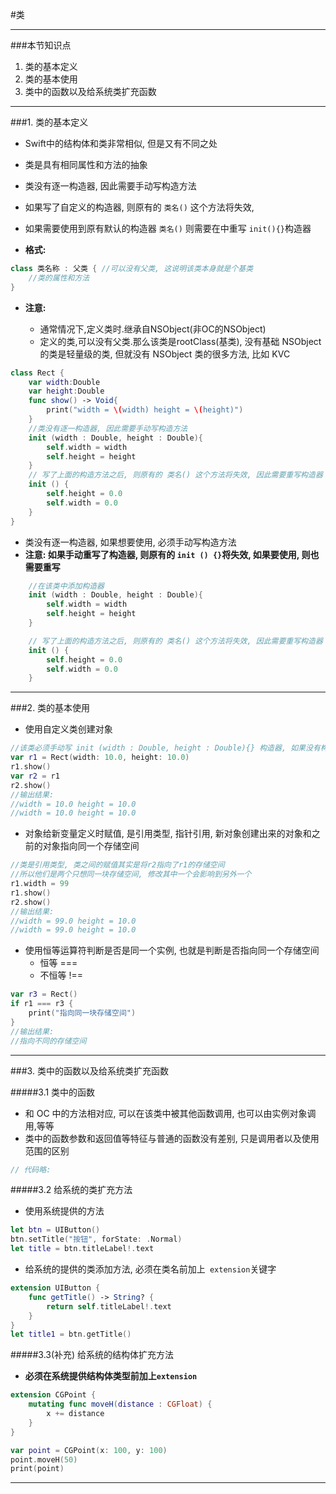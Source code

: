 #类

---
###本节知识点
1. 类的基本定义
2. 类的基本使用
3. 类中的函数以及给系统类扩充函数


---


###1. 类的基本定义

- Swift中的结构体和类非常相似, 但是又有不同之处
- 类是具有相同属性和方法的抽象
- 类没有逐一构造器, 因此需要手动写构造方法
- 如果写了自定义的构造器, 则原有的 `类名()` 这个方法将失效, 
- 如果需要使用到原有默认的构造器 `类名()` 则需要在中重写 `init(){}`构造器

- **格式:**

```swift
class 类名称 : 父类 { //可以没有父类, 这说明该类本身就是个基类
    //类的属性和方法
}
```

- **注意:**

    - 通常情况下,定义类时.继承自NSObject(非OC的NSObject)
    - 定义的类,可以没有父类.那么该类是rootClass(基类), 没有基础 NSObject 的类是轻量级的类, 但就没有 NSObject 类的很多方法, 比如 KVC


```swift
class Rect {
    var width:Double
    var height:Double
    func show() -> Void{
        print("width = \(width) height = \(height)")
    }
    //类没有逐一构造器, 因此需要手动写构造方法
    init (width : Double, height : Double){
        self.width = width
        self.height = height
    }
    // 写了上面的构造方法之后, 则原有的 类名() 这个方法将失效, 因此需要重写构造器
    init () {
        self.height = 0.0
        self.width = 0.0
    }
}
```

- 类没有逐一构造器, 如果想要使用, 必须手动写构造方法
- **注意: 如果手动重写了构造器, 则原有的 `init () {}`将失效, 如果要使用, 则也需要重写**

```swift
	//在该类中添加构造器
    init (width : Double, height : Double){
        self.width = width
        self.height = height
    }
```
```swift
    // 写了上面的构造方法之后, 则原有的 类名() 这个方法将失效, 因此需要重写构造器
    init () {
        self.height = 0.0
        self.width = 0.0
    }
```

---

###2. 类的基本使用

- 使用自定义类创建对象

```swift
//该类必须手动写 init (width : Double, height : Double){} 构造器, 如果没有构造器而使用则直接报错
var r1 = Rect(width: 10.0, height: 10.0)
r1.show()
var r2 = r1
r2.show()
//输出结果:
//width = 10.0 height = 10.0
//width = 10.0 height = 10.0
```

- 对象给新变量定义时赋值,  是引用类型, 指针引用, 新对象创建出来的对象和之前的对象指向同一个存储空间

```swift
//类是引用类型, 类之间的赋值其实是将r2指向了r1的存储空间
//所以他们是两个只想同一块存储空间, 修改其中一个会影响到另外一个
r1.width = 99
r1.show()
r2.show()
//输出结果:
//width = 99.0 height = 10.0
//width = 99.0 height = 10.0
```

- 使用恒等运算符判断是否是同一个实例, 也就是判断是否指向同一个存储空间
	- 恒等 === 
	- 不恒等 !==

```swift
var r3 = Rect()  
if r1 === r3 { 
    print("指向同一块存储空间")
}
//输出结果:
//指向不同的存储空间
```

---

###3. 类中的函数以及给系统类扩充函数

#####3.1 类中的函数
- 和 OC 中的方法相对应, 可以在该类中被其他函数调用, 也可以由实例对象调用,等等
- 类中的函数参数和返回值等特征与普通的函数没有差别, 只是调用者以及使用范围的区别

```swift
// 代码略:
```


#####3.2 给系统的类扩充方法

- 使用系统提供的方法

```swift
let btn = UIButton()
btn.setTitle("按钮", forState: .Normal)
let title = btn.titleLabel!.text
```

- 给系统的提供的类添加方法, 必须在类名前加上` extension`关键字

```swift
extension UIButton {
    func getTitle() -> String? {
        return self.titleLabel!.text
    }
}
let title1 = btn.getTitle()
```


#####3.3(补充) 给系统的结构体扩充方法 

- **必须在系统提供结构体类型前加上`extension`**

```swift
extension CGPoint {
    mutating func moveH(distance : CGFloat) {
        x += distance
    }
}

var point = CGPoint(x: 100, y: 100)
point.moveH(50)
print(point)
```


---